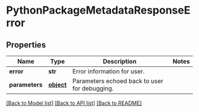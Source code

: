 # PythonPackageMetadataResponseError

## Properties
Name | Type | Description | Notes
------------ | ------------- | ------------- | -------------
**error** | **str** | Error information for user. |
**parameters** | [**object**](.md) | Parameters echoed back to user for debugging. |

[[Back to Model list]](../README.md#documentation-for-models) [[Back to API list]](../README.md#documentation-for-api-endpoints) [[Back to README]](../README.md)
